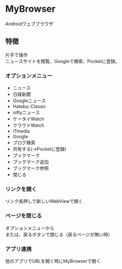 MyBrowser
=========
Androidウェブブラウザ

## 特徴
片手で操作  
ニュースサイトを閲覧、Googleで検索、Pocketに登録。  

### オプションメニュー
* ニュース  
 * 日経新聞
 * Googleニュース
 * Hatebu::Classic
 * niftyニュース
 * ケータイWatch
 * クラウドWatch
 * ITmedia
* Google  
* ブログ検索  
* 共有する(→Pocketに登録)  
* ブックマーク
 * ブックマーク追加
 * ブックマーク参照
* 閉じる  

### リンクを開く
リンク長押しで新しいWebViewで開く

### ページを閉じる
オプションメニューから  
または、戻るボタンで閉じる（戻るページが無い時）  

### アプリ連携
他のアプリでURLを開く時にMyBrowserで開く  


